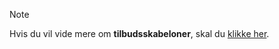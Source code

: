 <!-- markdownlint-disable-file MD041 -->
> [!NOTE]
> Hvis du vil vide mere om **tilbudsskabeloner**, skal du [klikke her][1].

<!-- Referenced links -->
[1]: ../../../../document/templates/quote/index.md
